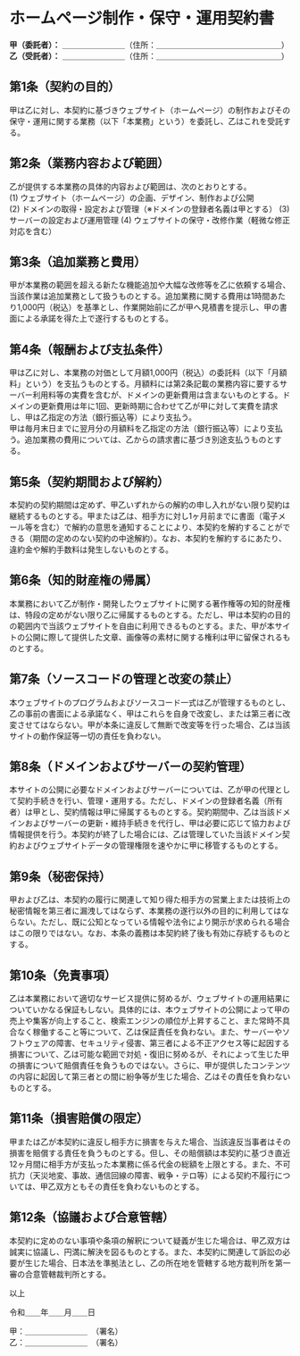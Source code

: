 # ホームページ制作・保守・運用契約書

**甲（委託者）：** ＿＿＿＿＿＿＿＿（住所：＿＿＿＿＿＿＿＿＿＿＿＿＿＿＿＿）  
**乙（受託者）：** ＿＿＿＿＿＿＿＿（住所：＿＿＿＿＿＿＿＿＿＿＿＿＿＿＿＿）

## 第1条（契約の目的）  
甲は乙に対し、本契約に基づきウェブサイト（ホームページ）の制作およびその保守・運用に関する業務（以下「本業務」という）を委託し、乙はこれを受託する。  

## 第2条（業務内容および範囲）  
乙が提供する本業務の具体的内容および範囲は、次のとおりとする。  
(1) ウェブサイト（ホームページ）の企画、デザイン、制作および公開  
(2) ドメインの取得・設定および管理（※ドメインの登録者名義は甲とする）
(3) サーバーの設定および運用管理
(4) ウェブサイトの保守・改修作業（軽微な修正対応を含む）

## 第3条（追加業務と費用）  
甲が本業務の範囲を超える新たな機能追加や大幅な改修等を乙に依頼する場合、当該作業は追加業務として扱うものとする。追加業務に関する費用は1時間あたり1,000円（税込）を基準とし、作業開始前に乙が甲へ見積書を提示し、甲の書面による承諾を得た上で遂行するものとする。  

## 第4条（報酬および支払条件）  
甲は乙に対し、本業務の対価として月額1,000円（税込）の委託料（以下「月額料」という）を支払うものとする。月額料には第2条記載の業務内容に要するサーバー利用料等の実費を含むが、ドメインの更新費用は含まないものとする。ドメインの更新費用は年に1回、更新時期に合わせて乙が甲に対して実費を請求し、甲は乙指定の方法（銀行振込等）により支払う。  
甲は毎月末日までに翌月分の月額料を乙指定の方法（銀行振込等）により支払う。追加業務の費用については、乙からの請求書に基づき別途支払うものとする。

## 第5条（契約期間および解約）  
本契約の契約期間は定めず、甲乙いずれからの解約の申し入れがない限り契約は継続するものとする。甲または乙は、相手方に対し1ヶ月前までに書面（電子メール等を含む）で解約の意思を通知することにより、本契約を解約することができる（期間の定めのない契約の中途解約）。なお、本契約を解約するにあたり、違約金や解約手数料は発生しないものとする。  

## 第6条（知的財産権の帰属）  
本業務において乙が制作・開発したウェブサイトに関する著作権等の知的財産権は、特段の定めがない限り乙に帰属するものとする。ただし、甲は本契約の目的の範囲内で当該ウェブサイトを自由に利用できるものとする。また、甲が本サイトの公開に際して提供した文章、画像等の素材に関する権利は甲に留保されるものとする。  

## 第7条（ソースコードの管理と改変の禁止）  
本ウェブサイトのプログラムおよびソースコード一式は乙が管理するものとし、乙の事前の書面による承諾なく、甲はこれらを自身で改変し、または第三者に改変させてはならない。甲が本条に違反して無断で改変等を行った場合、乙は当該サイトの動作保証等一切の責任を負わない。  

## 第8条（ドメインおよびサーバーの契約管理）  
本サイトの公開に必要なドメインおよびサーバーについては、乙が甲の代理として契約手続きを行い、管理・運用する。ただし、ドメインの登録者名義（所有者）は甲とし、契約情報は甲に帰属するものとする。契約期間中、乙は当該ドメインおよびサーバーの更新・維持手続きを代行し、甲は必要に応じて協力および情報提供を行う。本契約が終了した場合には、乙は管理していた当該ドメイン契約およびウェブサイトデータの管理権限を速やかに甲に移管するものとする。  

## 第9条（秘密保持）  
甲および乙は、本契約の履行に関連して知り得た相手方の営業上または技術上の秘密情報を第三者に漏洩してはならず、本業務の遂行以外の目的に利用してはならない。ただし、既に公知となっている情報や法令により開示が求められる場合はこの限りではない。なお、本条の義務は本契約終了後も有効に存続するものとする。  

## 第10条（免責事項）  
乙は本業務において適切なサービス提供に努めるが、ウェブサイトの運用結果についていかなる保証もしない。具体的には、本ウェブサイトの公開によって甲の売上や集客が向上すること、検索エンジンの順位が上昇すること、また常時不具合なく稼働すること等について、乙は保証責任を負わない。また、サーバーやソフトウェアの障害、セキュリティ侵害、第三者による不正アクセス等に起因する損害について、乙は可能な範囲で対処・復旧に努めるが、それによって生じた甲の損害について賠償責任を負うものではない。さらに、甲が提供したコンテンツの内容に起因して第三者との間に紛争等が生じた場合、乙はその責任を負わないものとする。  

## 第11条（損害賠償の限定）  
甲または乙が本契約に違反し相手方に損害を与えた場合、当該違反当事者はその損害を賠償する責任を負うものとする。但し、その賠償額は本契約に基づき直近12ヶ月間に相手方が支払った本業務に係る代金の総額を上限とする。また、不可抗力（天災地変、事故、通信回線の障害、戦争・テロ等）による契約不履行については、甲乙双方ともその責任を負わないものとする。  

## 第12条（協議および合意管轄）  
本契約に定めのない事項や条項の解釈について疑義が生じた場合は、甲乙双方は誠実に協議し、円満に解決を図るものとする。また、本契約に関連して訴訟の必要が生じた場合、日本法を準拠法とし、乙の所在地を管轄する地方裁判所を第一審の合意管轄裁判所とする。


以上  

令和＿＿年＿＿月＿＿日  

甲：＿＿＿＿＿＿＿＿　（署名）  
乙：＿＿＿＿＿＿＿＿　（署名）